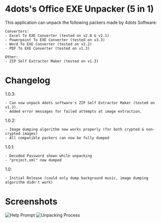 # 4dots's Office EXE Unpacker (5 in 1)
This application can unpack the following packers made by 4dots Software:
```
Converters:
- Excel To EXE Converter (tested on v2.0 & v2.1)
- Powerpoint To EXE Converter (tested on v3.3)
- Word To EXE Converter (tested on v2.2)
- PDF To EXE Converter (tested on v1.3)

Other:
- ZIP Self Extractor Maker (tested on v1.3)
```

# Changelog
1.0.3:
```
- Can now unpack 4dots software's ZIP Self Extractor Maker (tested on v1.3).
- Added error messages for failed attempts at image extraction.
```

1.0.2:
```
- Image dumping algorithm now works properly (for both crypted & non-crypted images)
- All compatible packers can now be fully dumped
```

1.0.1:
```
- Decoded Password shown while unpacking
- "project.xml" now dumped
```

1.0:
```
- Initial Release (could only dump background music, image dumping algorithm didn't work)
```

# Screenshots
![Help Prompt](https://i.imgur.com/HerEKL6.png)
![Unpacking Process](https://i.imgur.com/wqSEklQ.png)
